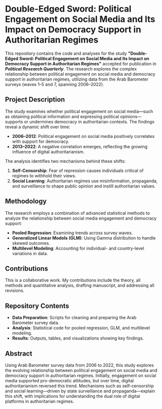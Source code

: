 # Double-Edged Sword: Political Engagement on Social Media and Its Impact on Democracy Support in Authoritarian Regimes

This repository contains the code and analyses for the study **"Double-Edged Sword: Political Engagement on Social Media and Its Impact on Democracy Support in Authoritarian Regimes"** accepted for publication in ***Political Research Quarterly***. The research explores the complex relationship between political engagement on social media and democracy support in authoritarian regimes, utilizing data from the Arab Barometer surveys (waves 1–5 and 7, spanning 2006–2022).

## Project Description

The study examines whether political engagement on social media—such as obtaining political information and expressing political opinions—supports or undermines democracy in authoritarian contexts. The findings reveal a dynamic shift over time:

- **2006–2012**: Political engagement on social media positively correlates with support for democracy.
- **2013–2022**: A negative correlation emerges, reflecting the growing influence of digital authoritarianism.

The analysis identifies two mechanisms behind these shifts:
1. **Self-Censorship**: Fear of repression causes individuals critical of regimes to withhold their views.
2. **Social Learning**: Authoritarian regimes use misinformation, propaganda, and surveillance to shape public opinion and instill authoritarian values.

## Methodology

The research employs a combination of advanced statistical methods to analyze the relationship between social media engagement and democracy support:
- **Pooled Regression**: Examining trends across survey waves.
- **Generalized Linear Models (GLM)**: Using Gamma distribution to handle skewed outcomes.
- **Multilevel Modeling**: Accounting for individual- and country-level variations in data.

## Contributions

This is a collaborative work. My contributions include the theory, all methods and quantitative analysis, drafting manuscript, and addressing all revisions. 

## Repository Contents

- **Data Preparation**: Scripts for cleaning and preparing the Arab Barometer survey data.
- **Analysis**: Statistical code for pooled regression, GLM, and multilevel modeling.
- **Results**: Outputs, tables, and visualizations showing key findings.

## Abstract

Using Arab Barometer survey data from 2006 to 2022, this study explores the evolving relationship between political engagement on social media and democracy support in authoritarian regimes. Initially, engagement on social media supported pro-democratic attitudes, but over time, digital authoritarianism reversed this trend. Mechanisms such as self-censorship and social learning—driven by state surveillance and propaganda—explain this shift, with implications for understanding the dual role of digital platforms in authoritarian regimes.

